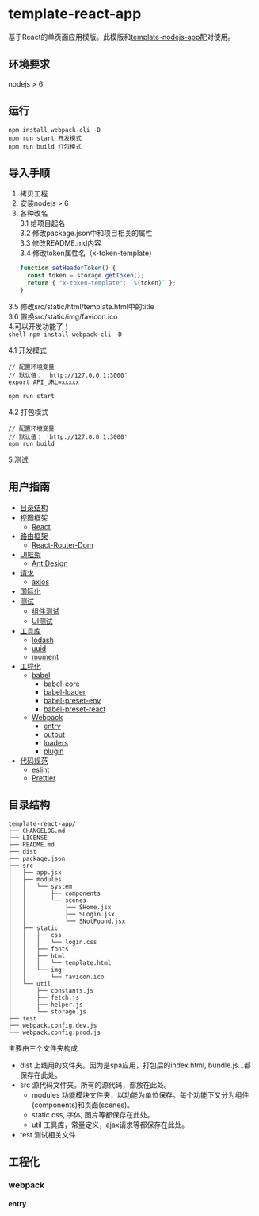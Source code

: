 # template-react-app
基于React的单页面应用模版。此模版和[template-nodejs-app](https://github.com/DreamHi/template-nodejs-app)配对使用。

## 环境要求

nodejs > 6

## 运行

```shell
npm install webpack-cli -D
npm run start 开发模式
npm run build 打包模式
```

## 导入手顺

1. 拷贝工程  
2. 安装nodejs > 6  
3. 各种改名  
3.1 给项目起名  
3.2 修改package.json中和项目相关的属性  
3.3 修改README.md内容  
3.4 修改token属性名（x-token-template）
    ```js
    function setHeaderToken() {
      const token = storage.getToken();
      return { "x-token-template": `${token}` };
    }
    ```
3.5 修改src/static/html/template.html中的title  
3.6 置换src/static/img/favicon.ico  
4.可以开发功能了！  
    ```shell
    npm install webpack-cli -D
    ```
    
4.1 开发模式  
```shell
// 配置环境变量
// 默认值： 'http://127.0.0.1:3000'
export API_URL=xxxxx

npm run start
```
    
4.2 打包模式  
```shell
// 配置环境变量
// 默认值： 'http://127.0.0.1:3000'
npm run build
``` 

5.测试  

## 用户指南

- [目录结构](#目录结构)
- [视图框架]()
  - [React]()
- [路由框架]()
  - [React-Router-Dom]()
- [UI框架]()
  - [Ant Design]()
- [请求]()
  - [axios]()
- [国际化]()
- [测试]()
  - [组件测试]()
  - [UI测试]()
- [工具库]()
  - [lodash]()
  - [uuid]()
  - [moment]()  
- [工程化]()
  - [babel]()
     - [babel-core]()
     - [babel-loader]()
     - [babel-preset-env]()
     - [babel-preset-react]()
  - [Webpack]()
     - [entry]()
     - [output]()
     - [loaders]()
     - [plugin]()
- [代码规范]()
  - [eslint]()
  - [Prettier]()

## 目录结构

```shell
template-react-app/
├── CHANGELOG.md
├── LICENSE
├── README.md
├── dist
├── package.json
├── src
│   ├── app.jsx
│   ├── modules
│   │   └── system
│   │       ├── components
│   │       └── scenes
│   │           ├── SHome.jsx
│   │           ├── SLogin.jsx
│   │           └── SNotFound.jsx
│   ├── static
│   │   ├── css
│   │   │   └── login.css
│   │   ├── fonts
│   │   ├── html
│   │   │   └── template.html
│   │   └── img
│   │       └── favicon.ico
│   └── util
│       ├── constants.js
│       ├── fetch.js
│       ├── helper.js
│       └── storage.js
├── test
├── webpack.config.dev.js
└── webpack.config.prod.js
```

主要由三个文件夹构成

* dist 上线用的文件夹。因为是spa应用，打包后的index.html, bundle.js...都保存在此处。
* src 源代码文件夹。所有的源代码，都放在此处。
  * modules 功能模块文件夹，以功能为单位保存。每个功能下又分为组件(components)和页面(scenes)。
  * static css, 字体, 图片等都保存在此处。
  * util 工具库，常量定义，ajax请求等都保存在此处。
* test 测试相关文件

## 工程化

### webpack

#### entry


